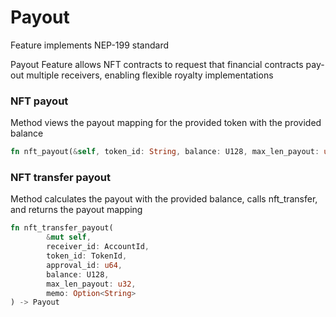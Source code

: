 # Payout

Feature implements NEP-199 standard

Payout Feature allows NFT contracts to request that financial contracts pay-out multiple receivers, enabling flexible royalty implementations

### NFT payout

Method views the payout mapping for the provided token with the provided balance

```rust
fn nft_payout(&self, token_id: String, balance: U128, max_len_payout: u32) -> Payout
```

### NFT transfer payout

Method calculates the payout with the provided balance, calls nft\_transfer, and returns the payout mapping

```rust
fn nft_transfer_payout(
        &mut self,
        receiver_id: AccountId,
        token_id: TokenId,
        approval_id: u64,
        balance: U128,
        max_len_payout: u32,
        memo: Option<String>
) -> Payout
```
